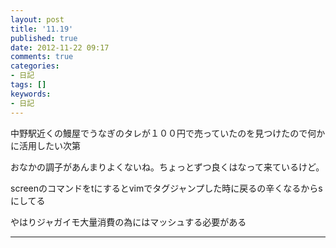 ```yaml
---
layout: post
title: '11.19'
published: true
date: 2012-11-22 09:17
comments: true
categories:
- 日記
tags: []
keywords:
- 日記
---
```

中野駅近くの鰻屋でうなぎのタレが１００円で売っていたのを見つけたので何かに活用したい次第

おなかの調子があんまりよくないね。ちょっとずつ良くはなって来ているけど。

screenのコマンドをtにするとvimでタグジャンプした時に戻るの辛くなるからsにしてる

やはりジャガイモ大量消費の為にはマッシュする必要がある

---

